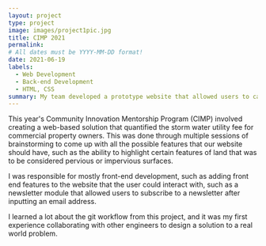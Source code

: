 ```yaml
---
layout: project
type: project
image: images/project1pic.jpg
title: CIMP 2021
permalink: 
# All dates must be YYYY-MM-DD format!
date: 2021-06-19
labels:
  - Web Development
  - Back-end Development
  - HTML, CSS
summary: My team developed a prototype website that allowed users to calculate the storm water utility property of various properties on the island of Oahu.
---
```



This year's Community Innovation Mentorship Program (CIMP) involved creating a web-based solution that quantified the storm water utility fee for commercial property owners. This 
was done through multiple sessions of brainstorming to come up with all the possible features that our website should have, such as the ability to highlight certain features of land that was to be considered pervious or impervious surfaces. 

I was responsible for mostly front-end development, such as adding front end features to the website that the user could interact with, such as a newsletter module that allowed users to subscribe to a newsletter after inputting an email address.

I learned a lot about the git workflow from this project, and it was my first experience collaborating with other engineers to design a solution to a real world problem.




